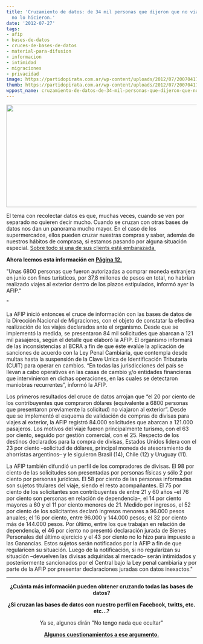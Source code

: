```yaml
---
title: 'Cruzamiento de datos: de 34 mil personas que dijeron que no viajaban 6800
  no lo hicieron.'
date: '2012-07-27'
tags:
- afip
- bases-de-datos
- cruces-de-bases-de-datos
- material-para-difusion
- informacion
- intimidad
- migraciones
- privacidad
image: https://partidopirata.com.ar/wp-content/uploads/2012/07/20070417klpgeogra_2.Ges_.SCO_.png
thumb: https://partidopirata.com.ar/wp-content/uploads/2012/07/20070417klpgeogra_2.Ges_.SCO_-150x150.png
wppost_name: cruzamiento-de-datos-de-34-mil-personas-que-dijeron-que-no-viajaban-6800-no-lo-hicieron
---
```


<a href="https://partidopirata.com.ar/wp-content/uploads/2012/07/20070417klpgeogra_2.Ges_.SCO_.png"><img class="aligncenter size-full wp-image-5593" title="20070417klpgeogra_2.Ges.SCO" src="https://partidopirata.com.ar/wp-content/uploads/2012/07/20070417klpgeogra_2.Ges_.SCO_.png" alt="" width="555" height="271" /></a>

El tema con recolectar datos es que, muchas veces, cuando se ven por separado no quieren decir mucho. Cuando se cruzan con otras bases de datos nos dan un panorama mucho mayor.
En el caso de los supermercados, ellos pueden cruzar nuestras compras y saber, además de nuestros hábitos de comprasa, si estamos pasando por alguna situación especial.
<a href="https://partidopirata.com.ar/5508/como-las-empresas-saben-tus-secretos">Sobre todo si una de sus clients está embarazada.</a>

<strong>Ahora leemos esta información en <a href="http://www.pagina12.com.ar/diario/economia/2-199661-2012-07-27.html" target="_blank">Página 12.</a></strong>

"Unas 6800 personas que fueron autorizadas a comprar moneda extranjera en junio con fines turísticos, por 37,8 millones de pesos en total, no habrían realizado viajes al exterior dentro de los plazos estipulados, informó ayer la AFIP."

"

La AFIP inició entonces el cruce de información con las bases de datos de la Dirección Nacional de Migraciones, con el objeto de constatar la efectiva realización de los viajes declarados ante el organismo. Desde que se implementó la medida, se presentaron 84 mil solicitudes que abarcan a 121 mil pasajeros, según el detalle que elaboró la AFIP. El organismo informará de las inconsistencias al BCRA a fin de que éste evalúe la aplicación de sanciones de acuerdo con la Ley Penal Cambiaria, que contempla desde multas hasta la suspensión de la Clave Unica de Identificación Tributaria (CUIT) para operar en cambios. “En todas las jurisdicciones del país se llevan a cabo operativos en las casas de cambio y/o entidades financieras que intervinieron en dichas operaciones, en las cuales se detectaron maniobras recurrentes”, informó la AFIP.

Los primeros resultados del cruce de datos arrojan que “el 20 por ciento de los contribuyentes que compraron dólares (equivalente a 6800 personas que presentaron previamente la solicitud) no viajaron al exterior”. Desde que se implementó el esquema de validación de compras de divisas para viajes al exterior, la AFIP registró 84.000 solicitudes que abarcan a 121.000 pasajeros. Los motivos del viaje fueron principalmente turismo, con el 63 por ciento, seguido por gestión comercial, con el 25. Respecto de los destinos declarados para la compra de divisas, Estados Unidos lidera con el 23 por ciento –solicitud de dólares, principal moneda de atesoramiento de ahorristas argentinos– y le siguieron Brasil (14), Chile (12) y Uruguay (11).

La AFIP también difundió un perfil de los compradores de divisas. El 98 por ciento de las solicitudes son presentadas por personas físicas y sólo 2 por ciento por personas jurídicas. El 58 por ciento de las personas informadas son sujetos titulares del viaje, siendo el resto acompañantes. El 75 por ciento de los solicitantes son contribuyentes de entre 21 y 60 años –el 76 por ciento son personas en relación de dependencia–, el 14 por ciento mayores a 60 y el 11 por ciento menores de 21. Medido por ingresos, el 52 por ciento de los solicitantes declaró ingresos menores a 96.000 pesos anuales; el 16 por ciento, entre 96.000 y 144.000 pesos; el 32 por ciento más de 144.000 pesos. Por último, entre los que trabajan en relación de dependencia, el 46 por ciento no presentó declaración jurada de Bienes Personales del último ejercicio y el 43 por ciento no lo hizo para impuesto a las Ganancias. Estos sujetos serán notificados por la AFIP a fin de que regularicen su situación. Luego de la notificación, si no regularizan su situación –devuelven las divisas adquiridas al mercado– serán intimidados y posteriormente sancionados por el Central bajo la Ley penal cambiaria y por parte de la AFIP por presentar declaraciones juradas con datos inexactos."

<hr />
<p style="text-align: center;"><strong>¿Cuánta más información pueden obtener cruzando todas las bases de datos?</strong></p>
<p style="text-align: center;"><strong>¿Si cruzan las bases de datos con nuestro perfil en Facebook, twitts, etc. etc...?</strong></p>
<p style="text-align: center;">Ya se, algunos dirán "No tengo nada que ocultar"</p>
<p style="text-align: center;"><strong><a href="https://partidopirata.com.ar/5576/rick-falkvinge-desenmascarando-el-si-no-tienes-nada-que-ocultar-no-tienes-nada-que-temer">Algunos cuestionamientos a ese argumento.</a></strong></p>

<h1></h1>
